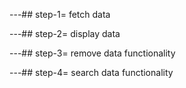 

---## step-1= fetch data

---## step-2= display data

---## step-3= remove data functionality

---## step-4= search data functionality


